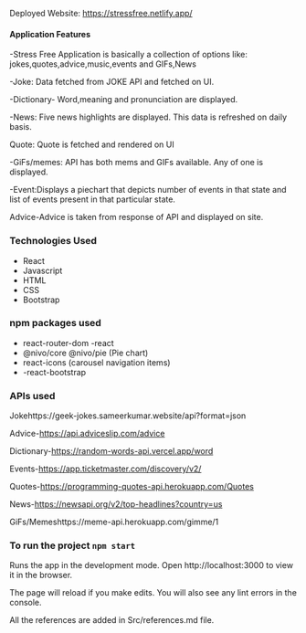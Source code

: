
Deployed Website: https://stressfree.netlify.app/

#### Application Features

-Stress Free Application is basically a collection of options like: jokes,quotes,advice,music,events and GIFs,News

-Joke: Data fetched from JOKE API and fetched on UI.

-Dictionary- Word,meaning and pronunciation are displayed. 

-News: Five news highlights are displayed. This data is refreshed on daily basis.

Quote: Quote is fetched and rendered on UI

-GiFs/memes: API has both mems and GIFs available. Any of one is displayed.

-Event:Displays a piechart that depicts number of events in that state and list of events present in that particular state.

Advice-Advice is taken from response of API and displayed on site.

### Technologies Used

- React
- Javascript
- HTML
- CSS
- Bootstrap

### npm packages used

- react-router-dom
-react
- @nivo/core @nivo/pie (Pie chart)
- react-icons (carousel navigation items)
- -react-bootstrap

### APIs used

Jokehttps://geek-jokes.sameerkumar.website/api?format=json

Advice-https://api.adviceslip.com/advice

Dictionary-https://random-words-api.vercel.app/word

Events-https://app.ticketmaster.com/discovery/v2/

Quotes-https://programming-quotes-api.herokuapp.com/Quotes

News-https://newsapi.org/v2/top-headlines?country=us

GiFs/Memeshttps://meme-api.herokuapp.com/gimme/1

### To run the project `npm start`

Runs the app in the development mode.
Open http://localhost:3000 to view it in the browser.

The page will reload if you make edits.
You will also see any lint errors in the console.

All the references are added in Src/references.md file.
